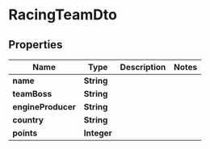 

# RacingTeamDto

## Properties

Name | Type | Description | Notes
------------ | ------------- | ------------- | -------------
**name** | **String** |  | 
**teamBoss** | **String** |  | 
**engineProducer** | **String** |  | 
**country** | **String** |  | 
**points** | **Integer** |  | 



